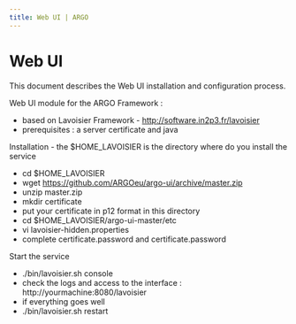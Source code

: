 ```yaml
---
title: Web UI | ARGO
---
```


# Web UI

This document describes the Web UI installation and configuration process. 


Web UI module for the ARGO Framework :

* based on Lavoisier Framework - http://software.in2p3.fr/lavoisier
* prerequisites : a server certificate and java


Installation - the $HOME_LAVOISIER is the directory where do you install the service
* cd $HOME_LAVOISIER
* wget https://github.com/ARGOeu/argo-ui/archive/master.zip
* unzip master.zip
* mkdir certificate
* put your certificate in p12 format in this directory
* cd $HOME_LAVOISIER/argo-ui-master/etc
* vi lavoisier-hidden.properties
* complete certificate.password and certificate.password


Start the service 

* ./bin/lavoisier.sh console
* check the logs and access to the interface : http://yourmachine:8080/lavoisier
* if everything goes well 
*  ./bin/lavoisier.sh restart